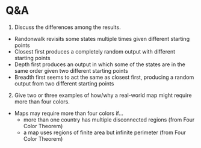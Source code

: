 # Q&A
1) Discuss the differences among the results.
  - Randonwalk revisits some states multiple times given different starting points
  - Closest first produces a completely random output with different starting points
  - Depth first produces an output in which some of the states are in the same order given two different starting points
  - Breadth first seems to act the same as closest first, producing a random output from two different starting points
2) Give two or three examples of how/why a real-world map might require more than four colors.
  - Maps may require more than four colors if...
    - more than one country has multiple disconnected regions (from Four Color Theorem)
    - a map uses regions of finite area but infinite perimeter  (from Four Color Theorem)
